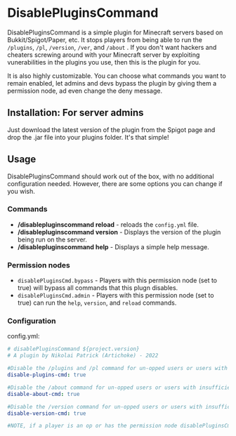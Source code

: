 # DisablePluginsCommand
DisablePluginsCommand is a simple plugin for Minecraft servers based on Bukkit/Spigot/Paper, etc. It stops players from being able to run the `/plugins`, `/pl`, `/version`, `/ver`, and `/about` . If you don't want hackers and cheaters screwing around with your Minecraft server by exploiting vunerabilities in the plugins you use, then this is the plugin for you.

It is also highly customizable. You can choose what commands you want to remain enabled, let admins and devs bypass the plugin by giving them a permission node, ad even change the deny message.

## Installation: For server admins

Just download the latest version of the plugin from the Spigot page and drop the .jar file into your plugins folder. It's that simple!

## Usage

DisablePluginsCommand should work out of the box, with no additional configuration needed. However, there are some options you can change if you wish.

### Commands
 * **/disablepluginscommand reload** - reloads the `config.yml` file.
 * **/disablepluginscommand version** - Displays the version of the plugin being run on the server.
 * **/disablepluginscommand help** - Displays a simple help message.
 
 ### Permission nodes
  * `disablePluginsCmd.bypass` - Players with this permission node (set to true) will bypass all commands that this plugn disables.
  * `disablePluginsCmd.admin` - Players with this permission node (set to true) can run the `help`, `version`, and `reload` commands.
  
 ### Configuration
 config.yml:
 ```yml
# disablePluginsCommand ${project.version}
# A plugin by Nikolai Patrick (Artichoke) - 2022

#Disable the /plugins and /pl command for un-opped users or users with insufficient permissions:
disable-plugins-cmd: true

#Disable the /about command for un-opped users or users with insufficient permissions:
disable-about-cmd: true

#Disable the /version command for un-opped users or users with insufficient privileges:
disable-version-cmd: true

#NOTE, if a player is an op or has the permission node disablePluginsCmd.bypass , they will be able to run /plugin, /pl, /version, /ver or /about regardless.
```

 
